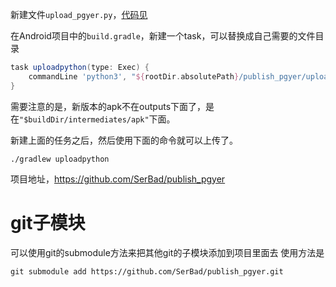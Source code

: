 新建文件``upload_pgyer.py``，[代码见](https://github.com/SerBad/publish_pgyer/blob/master/upload_pgyer.py)

在Android项目中的``build.gradle``，新建一个task，可以替换成自己需要的文件目录

```gradle
task uploadpython(type: Exec) {
    commandLine 'python3', "${rootDir.absolutePath}/publish_pgyer/upload_pgyer.py", '--path', "$buildDir/outputs/apk", '--api_key', '你自己的key'
}
```

需要注意的是，新版本的apk不在outputs下面了，是在``"$buildDir/intermediates/apk"``下面。

新建上面的任务之后，然后使用下面的命令就可以上传了。

```
./gradlew uploadpython
```

项目地址，https://github.com/SerBad/publish_pgyer

# git子模块

可以使用git的submodule方法来把其他git的子模块添加到项目里面去
使用方法是

```commandline
git submodule add https://github.com/SerBad/publish_pgyer.git
```